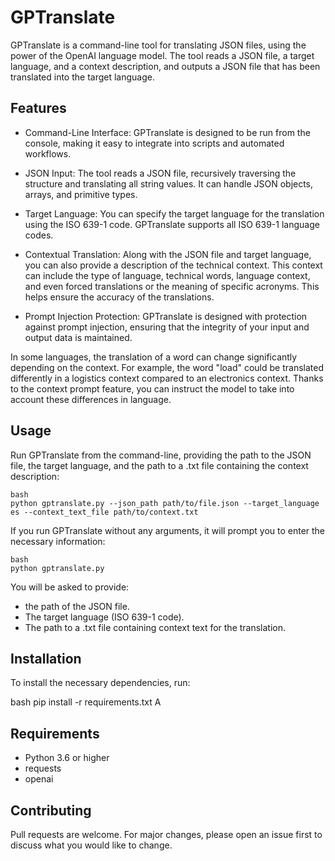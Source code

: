 
# GPTranslate

GPTranslate is a command-line tool for translating JSON files, using the power of the OpenAI language model. The tool reads a JSON file, a target language, and a context description, and outputs a JSON file that has been translated into the target language.

## Features

- Command-Line Interface: GPTranslate is designed to be run from the console, making it easy to integrate into scripts and automated workflows.

- JSON Input: The tool reads a JSON file, recursively traversing the structure and translating all string values. It can handle JSON objects, arrays, and primitive types.

- Target Language: You can specify the target language for the translation using the ISO 639-1 code. GPTranslate supports all ISO 639-1 language codes.

- Contextual Translation: Along with the JSON file and target language, you can also provide a description of the technical context. This context can include the type of language, technical words, language context, and even forced translations or the meaning of specific acronyms. This helps ensure the accuracy of the translations.

- Prompt Injection Protection: GPTranslate is designed with protection against prompt injection, ensuring that the integrity of your input and output data is maintained.

In some languages, the translation of a word can change significantly depending on the context. For example, the word "load" could be translated differently in a logistics context compared to an electronics context. Thanks to the context prompt feature, you can instruct the model to take into account these differences in language.

## Usage

Run GPTranslate from the command-line, providing the path to the JSON file, the target language, and the path to a .txt file containing the context description:

    bash 
    python gptranslate.py --json_path path/to/file.json --target_language es --context_text_file path/to/context.txt

If you run GPTranslate without any arguments, it will prompt you to enter the necessary information:

    bash 
    python gptranslate.py

You will be asked to provide:

- the path of the JSON file.
- The target language (ISO 639-1 code).
- The path to a .txt file containing context text for the translation.

## Installation

To install the necessary dependencies, run:

bash pip install -r requirements.txt A

## Requirements

- Python 3.6 or higher
- requests
- openai

## Contributing

Pull requests are welcome. For major changes, please open an issue first to discuss what you would like to change.